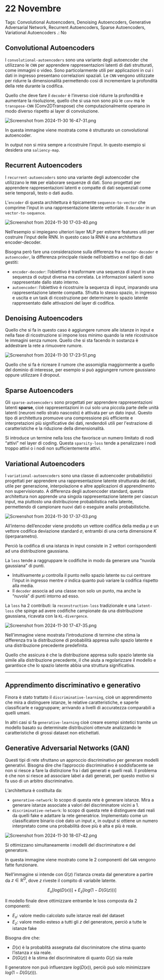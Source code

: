 # 22 Novembre

Tags: Convolutional Autoencoders, Denoising Autoencoders, Generative Adversarial Network, Recurrent Autoencoders, Sparse Autoencoders, Variational Autoencoders
.: No

## Convolutional Autoencoders

I `convolutional-autoencoders` sono una variante degli autoencoder che utilizzano le `CNN` per apprendere rappresentazioni latenti di dati strutturati, come immagini o video. Sono particolarmente utili per applicazioni in cui i dati in ingresso presentano correlazioni spaziali. Le `CNN` vengono utilizzate per ridurre la dimensionalità permettendo cosi di incrementare la profondità della rete durante la codifica.

Quello che deve fare il `decoder` è l’inverso cioè ridurre la profondità e aumentare la risoluzione, quello che si usa non sono più le `conv` ma le `transpose-CNN` (Conv2DTranspose) che computazionalmente operano in modo diverso rispetto ai layer di convoluzione.

![Screenshot from 2024-11-30 16-47-31.png](Screenshot_from_2024-11-30_16-47-31.png)

In questa immagine viene mostrata come è strutturato un convolutional autoencoder.

In output non si mira sempre a ricostruire l’input. In questo esempio si desidera una `saliency-map`.

## Recurrent Autoencoders

I `recurrent-autoencoders` sono una variante degli autoencoder che utilizzano le `RNN` per elaborare sequenze di dati. Sono progettati per apprendere rappresentazioni latenti e compatte di dati sequenziali come serie temporali, testo o dati audio.

L’`encoder` di questa architettura è tipicamente `sequence-to-vector` che comprime l’input in una rappresentazione latente vettoriale. Il `decoder` in un `vector-to-sequence`.

![Screenshot from 2024-11-30 17-03-40.png](Screenshot_from_2024-11-30_17-03-40.png)

Nell’esempio si impiegano ulteriori layer MLP per estrarre features utili per costruire l’input delle RNN. In questo caso la RNN è una architettura encoder-decoder.

Bisogna però fare una considerazione sulla differenza fra `encoder-decoder` e `autoencoder`, la differenza principale risiede nell’obiettivo e nel tipo di dati gestiti:

- `encoder-decoder`: l’obiettivo è trasformare una sequenza di input in una sequenza di output diversa ma correlata. Le informazioni salienti sono rappresentate dallo stato interno.
- `autoencoder`: l’obiettivo è ricostruire la sequenza di input, imparando una rappresentazione latente compatta. Sfrutta lo stesso spazio, in ingresso e uscita e un task di ricostruzione per determinare lo spazio latente rappresentato dalle attivazioni del layer di codifica.

## Denoising Autoencoders

Quello che si fa in questo caso è aggiungere rumore alle istanze in input e nella fase di ricostruzione si impone loss minimo quando la rete ricostruisce le immagini senza rumore. Quello che si sta facendo in sostanza è addestrare la rete a rimuovere rumore.

![Screenshot from 2024-11-30 17-23-51.png](Screenshot_from_2024-11-30_17-23-51.png)

Quello che si fa è ricreare il rumore che assomiglia maggiormente a quello del dominio di interesse, per esempio si può aggiungere rumore gaussiano oppure utilizzare il dropout.

## Sparse Autoencoders

Gli `sparse-autoencoders` sono progettati per apprendere rappresentazioni latenti **sparse**, cioè rappresentazioni in cui solo una piccola parte delle unità latenti (neuroni nello strato nascosto) è attivata per un dato input. Questo tipo di architettura promuove una compressione più efficiente e interpretazioni più significative dei dati, rendendoli utili per l'estrazione di caratteristiche e la riduzione della dimensionalità.

Si introduce un termine nella loss che favorisce un numero limitato di nodi “attivi” nel layer di coding. Questa `sparsity-loss` tende a penalizzare i nodi troppo attivi o i nodi non sufficientemente attivi.

## Variational Autoencoders

I `variational-autoencoders` sono una classe di autoencoder probabilistici progettati per apprendere una rappresentazione latente strutturata dei dati, utile per generazione, interpolazione e altre applicazioni di apprendimento non supervisionato. A differenza degli autoencoder standard, questa architettura non apprende una singola rappresentazione latente per ciascun input, ma piuttosto una distribuzione probabilistica nella latente, permettendo di campionare nuovi dati o eseguire analisi probabilistiche.

![Screenshot from 2024-11-30 17-37-03.png](Screenshot_from_2024-11-30_17-37-03.png)

All’interno dell’encoder viene prodotto un vettore codifica della media $\mu$ e un vettore codifica deviazione standard $\sigma$, entrambi di una certa dimensione $K$ (iperparametro).

Perciò la codifica di una istanza in input consiste in 2 vettori corrispondenti ad una distribuzione gaussiana.

La `loss` tende a raggruppare le codifiche in modo da generare una “nuvola gaussiana” di punti.

- Intuitivamente $\mu$ controlla il punto nello spazio latente su cui centrare l’input in ingresso mentre $\sigma$ indica quanto può variare la codifica rispetto alla media.
- Il `decoder` associa ad una classe non solo un punto, ma anche la “nuvola” di punti intorno ad esso.

La `loss` ha 2 contributi: la `reconstruction-loss` tradizionale e una `latent-loss` che spinge ad avere codifiche campionate da una distribuzione gaussiana, ricavata con la `KL-divergence`.

![Screenshot from 2024-11-30 17-47-35.png](Screenshot_from_2024-11-30_17-47-35.png)

Nell’immagine viene mostrata l’introduzione di termine che stima la differenza tra la distribuzione di probabilità appresa sullo spazio latente e una distribuzione precedente predefinita.

Quello che assicura è che la distribuzione appresa sullo spazio latente sia simile alla distribuzione precedente, il che aiuta a regolarizzare il modello e garantisce che lo spazio latente abbia una struttura significativa.

---

## Apprendimento discriminativo e generativo

Finora è stato trattato il `discriminative-learning`, cioè un apprendimento che mira a distinguere istanze, le relative caratteristiche, e saperle classificarle e raggruppare; arrivando a livelli di accuratezza comparabili a quelli umani.

In altri casi si fa `generative-learning` cioè creare esempi sintetici tramite un modello basato su determinate distribuzioni ottenute analizzando le caratteristiche di grossi dataset non etichettati. 

## Generative Adversarial Networks (GAN)

Questi tipi di rete sfruttano un approccio discriminativo per generare modelli generativi. Bisogna dire che l’approccio discriminativo è soddisfacente se non si riesce a fare la distinzione fra i dati generati e quelli reali. Il problema è che non si riesce ad associare label a dati generati, per questo motivo si fa uso di un arbitro discriminativo. 

L’architettura è costituita da:

- `generative-network`: lo scopo di questa rete è generare istanze. Mira a generare istanze associate a valori del discriminatore vicini a 1.
- `discriminative-network`: lo scopo di questa rete è distinguere dati reali da quelli fake e adattare la rete generatrice. Implementato come un classificatore binario cioè dato un input $x$, in output si ottiene un numero interpretato come una probabilità dove più è alta e più è reale.

![Screenshot from 2024-11-30 18-07-42.png](Screenshot_from_2024-11-30_18-07-42.png)

Si ottimizzano simultaneamente i modelli del discriminatore e del generatore.

In questa immagine viene mostrato come le 2 componenti del `GAN` vengono fatte funzionare.

Nell’immagine si intende con $G(z)$ l’istanza creata dal generatore a partire da $z\in\mathbb{R}^D$, dove $z$ riveste il compito di variabile latente.

$$
E_x\left[log(D(x))\right]+E_z\left[log(1-D(G(z)))\right]
$$

Il modello finale deve ottimizzare entrambe le loss composta da 2 componenti:

- $E_x$: valore medio calcolato sulle istanze reali del dataset
- $E_z$: valore medio esteso a tutti gli $z$ del generatore, perciò a tutte le istanze fake

Bisogna dire che:

- $D(x)$ è la probablità assegnata dal discriminatore che stima quanto l’istanza $x$ sia reale.
- $D(G(z))$ è la stima del discriminatore di quanto $G(z)$ sia reale

Il generatore non può influenzare $log(D(x))$, perciò può solo minimizzare $log(1-D(G(z)))$.